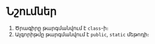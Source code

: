 # Նշումներ

1. Ծրագիրը թարգմանվում է `class`-ի։
2. Ալգորիթմը թարգմանվում է `public`, `static` մեթոդի։
